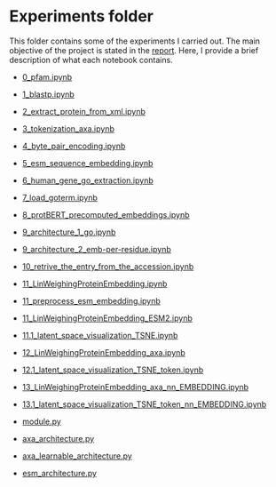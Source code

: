 # Experiments folder


This folder contains some of the experiments I carried out. The main objective of the project is stated in the [report](). Here, I provide a brief description of what each notebook contains.

- [0_pfam.ipynb]()

- [1_blastp.ipynb]()

- [2_extract_protein_from_xml.ipynb]()

- [3_tokenization_axa.ipynb]()

- [4_byte_pair_encoding.ipynb]()

- [5_esm_sequence_embedding.ipynb]()

- [6_human_gene_go_extraction.ipynb]()

- [7_load_goterm.ipynb]()

- [8_protBERT_precomputed_embeddings.ipynb]()

- [9_architecture_1_go.ipynb]()

- [9_architecture_2_emb-per-residue.ipynb]()

- [10_retrive_the_entry_from_the_accession.ipynb]()

- [11_LinWeighingProteinEmbedding.ipynb]()

- [11_preprocess_esm_embedding.ipynb]()

- [11_LinWeighingProteinEmbedding_ESM2.ipynb]()

- [11.1_latent_space_visualization_TSNE.ipynb]()

- [12_LinWeighingProteinEmbedding_axa.ipynb]()

- [12.1_latent_space_visualization_TSNE_token.ipynb]()

- [13_LinWeighingProteinEmbedding_axa_nn_EMBEDDING.ipynb]()

- [13.1_latent_space_visualization_TSNE_token_nn_EMBEDDING.ipynb]()

- [module.py]()

- [axa_architecture.py]()

- [axa_learnable_architecture.py]()

- [esm_architecture.py]()
